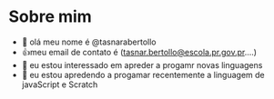 # Sobre mim
- 👋 olá meu nome é @tasnarabertollo
- 👍meu email de contato é (tasnar.bertollo@escola.pr.gov.pr....)
- 👀 eu estou interessado em apreder a progamr novas linguagens 
- 🌱 eu estou apredendo a progamar recentemente a linguagem de javaScript e Scratch

